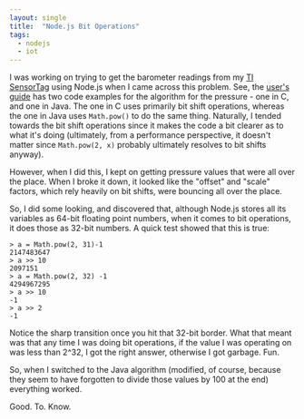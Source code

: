 ```yaml
---
layout: single
title:  "Node.js Bit Operations"
tags:
  - nodejs
  - iot
---
```


I was working on trying to get the barometer readings from my [TI
SensorTag](http://www.ti.com/ww/en/wireless_connectivity/sensortag/index.shtml?DCMP=sensortag&HQS=sensortag-bn)
using Node.js when I came across this problem. See, the [user\'s
guide](http://processors.wiki.ti.com/index.php/SensorTag_User_Guide#Barometric_Pressure_Sensor_2)
has two code examples for the algorithm for the pressure - one in C, and
one in Java. The one in C uses primarily bit shift operations, whereas
the one in Java uses `Math.pow()` to do the same thing. Naturally, I
tended towards the bit shift operations since it makes the code a bit
clearer as to what it\'s doing (ultimately, from a performance
perspective, it doesn\'t matter since `Math.pow(2, x)` probably
ultimately resolves to bit shifts anyway).

However, when I did this, I kept on getting pressure values that were
all over the place. When I broke it down, it looked like the \"offset\"
and \"scale\" factors, which rely heavily on bit shifts, were bouncing
all over the place.

So, I did some looking, and discovered that, although Node.js stores all
its variables as 64-bit floating point numbers, when it comes to bit
operations, it does those as 32-bit numbers. A quick test showed that
this is true:

    > a = Math.pow(2, 31)-1
    2147483647
    > a >> 10
    2097151
    > a = Math.pow(2, 32) -1
    4294967295
    > a >> 10
    -1
    > a >> 2
    -1

Notice the sharp transition once you hit that 32-bit border. What that
meant was that any time I was doing bit operations, if the value I was
operating on was less than 2\^32, I got the right answer, otherwise I
got garbage. Fun.

So, when I switched to the Java algorithm (modified, of course, because
they seem to have forgotten to divide those values by 100 at the end)
everything worked.

Good. To. Know.
